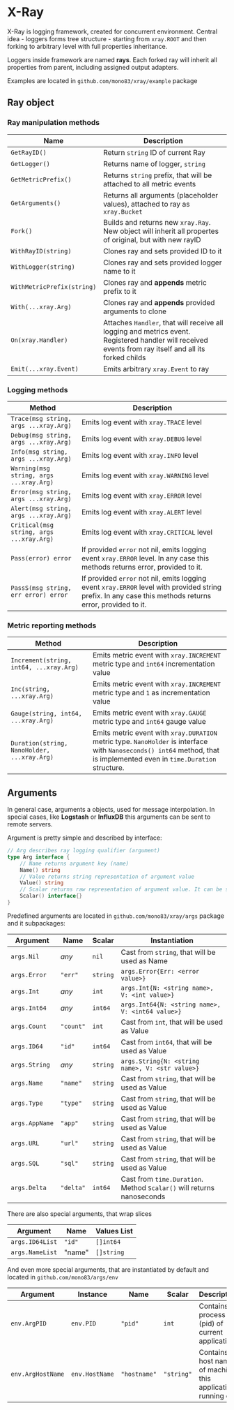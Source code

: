 X-Ray
=====

X-Ray is logging framework, created for concurrent environment. Central idea - loggers forms 
tree structure - starting from `xray.ROOT` and then forking to arbitrary level with full
properties inheritance.

Loggers inside framework are named **rays**. Each forked ray will inherit all properties from 
parent, including assigned output adapters. 

Examples are located in `github.com/mono83/xray/example` package

## Ray object

### Ray manipulation methods

| Name                       | Description |
| -------------------------- | ----------- |
| `GetRayID()`               | Return `string` ID of current Ray |
| `GetLogger()`              | Returns name of logger, `string`  |
| `GetMetricPrefix()`        | Returns `string` prefix, that will be attached to all metric events |
| `GetArguments()`           | Returns all arguments (placeholder values), attached to ray as `xray.Bucket` |
| `Fork()`                   | Builds and returns new `xray.Ray`. New object will inherit all propertes of original, but with new rayID |
| `WithRayID(string)`        | Clones ray and sets provided ID to it |
| `WithLogger(string)`       | Clones ray and sets provided logger name to it |
| `WithMetricPrefix(string)` | Clones ray and **appends** metric prefix to it |
| `With(...xray.Arg)`        | Clones ray and **appends** provided arguments to clone |
| `On(xray.Handler)`         | Attaches `Handler`, that will receive all logging and metrics event. Registered handler will received events from ray itself and all its forked childs |
| `Emit(...xray.Event)`      | Emits arbitrary `xray.Event` to ray |

### Logging methods

| Method | Description |
| ------ | ----------- |
| `Trace(msg string, args ...xray.Arg)`     | Emits log event with `xray.TRACE` level |
| `Debug(msg string, args ...xray.Arg)`     | Emits log event with `xray.DEBUG` level |
| `Info(msg string, args ...xray.Arg)`      | Emits log event with `xray.INFO` level |
| `Warning(msg string, args ...xray.Arg)`   | Emits log event with `xray.WARNING` level |
| `Error(msg string, args ...xray.Arg)`     | Emits log event with `xray.ERROR` level |
| `Alert(msg string, args ...xray.Arg)`     | Emits log event with `xray.ALERT` level |
| `Critical(msg string, args ...xray.Arg)`  | Emits log event with `xray.CRITICAL` level |
| `Pass(error) error`                       | If provided `error` not nil, emits logging event `xray.ERROR` level. In any case this methods returns error, provided to it. |
| `PassS(msg string, err error) error`  | If provided `error` not nil, emits logging event `xray.ERROR` level with provided string prefix. In any case this methods returns error, provided to it. |

### Metric reporting methods

| Method | Description |
| ------ | ----------- |
| `Increment(string, int64, ...xray.Arg)` | Emits metric event with `xray.INCREMENT` metric type and `int64` incrementation value |
| `Inc(string, ...xray.Arg)` | Emits metric event with `xray.INCREMENT` metric type and `1` as incrementation value |
| `Gauge(string, int64, ...xray.Arg)` | Emits metric event with `xray.GAUGE` metric type and `int64` gauge value |
| `Duration(string, NanoHolder, ...xray.Arg)` | Emits metric event with `xray.DURATION` metric type. `NanoHolder` is interface with `Nanoseconds() int64` method, that is implemented even in `time.Duration` structure. |


## Arguments

In general case, arguments a objects, used for message interpolation. In special cases, like **Logstash** or **InfluxDB** this arguments can be sent to remote servers.

Argument is pretty simple and described by interface:

```go
// Arg describes ray logging qualifier (argument)
type Arg interface {
	// Name returns argument key (name)
	Name() string
	// Value returns string representation of argument value
	Value() string
	// Scalar returns raw representation of argument value. It can be scalar value or slice of scalar values. 
	Scalar() interface{}
}
```

Predefined arguments are located in `github.com/mono83/xray/args` package and it subpackages:

| Argument       | Name      | Scalar   | Instantiation |
| -------------- | --------- | -------- | ------------- |
| `args.Nil`     | *any*     | `nil`    | Cast from `string`, that will be used as Name |
| `args.Error`   | `"err"`   | `string` | `args.Error{Err: <error value>}` |
| `args.Int`     | *any*     | `int`    | `args.Int{N: <string name>, V: <int value>}` |
| `args.Int64`   | *any*     | `int64`  | `args.Int64{N: <string name>, V: <int64 value>}` |
| `args.Count`   | `"count"` | `int`    | Cast from `int`, that will be used as Value |
| `args.ID64`    | `"id"`    | `int64`  | Cast from `int64`, that will be used as Value |
| `args.String`  | *any*     | `string` | `args.String{N: <string name>, V: <str value>}` |
| `args.Name`    | `"name"`  | `string` | Cast from `string`, that will be used as Value |
| `args.Type`    | `"type"`  | `string` | Cast from `string`, that will be used as Value |
| `args.AppName` | `"app"`   | `string` | Cast from `string`, that will be used as Value |
| `args.URL`     | `"url"`   | `string` | Cast from `string`, that will be used as Value |
| `args.SQL`     | `"sql"`   | `string` | Cast from `string`, that will be used as Value |
| `args.Delta`   | `"delta"` | `int64`  | Cast from `time.Duration`. Method `Scalar()` will returns nanoseconds |

There are also special arguments, that wrap slices 

| Argument        | Name   | Values List |
| --------------- | ------ | ----------- |
| `args.ID64List` | `"id"` | `[]int64`   |
| `args.NameList` | "name" | `[]string`  |

And even more special arguments, that are instantiated by default and located in `github.com/mono83/args/env`

| Argument | Instance | Name | Scalar | Description |
| --- | --- | --- | --- | --- |
| `env.ArgPID` | `env.PID` | `"pid"` | `int` | Contains process ID (pid) of current application |
| `env.ArgHostName` | `env.HostName` | `"hostname"` | `"string"` | Contains host name of machine, this application running on